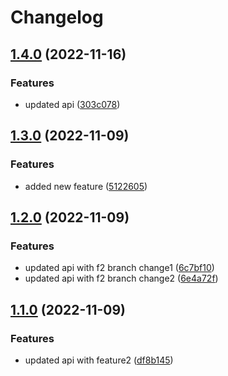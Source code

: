 # Changelog

## [1.4.0](https://github.com/maheshglm/demo-git-tags/compare/api-v1.3.0...api-v1.4.0) (2022-11-16)


### Features

* updated api ([303c078](https://github.com/maheshglm/demo-git-tags/commit/303c07862ec0138b4e4792ff6dc4cda0e18e9399))

## [1.3.0](https://github.com/maheshglm/demo-git-tags/compare/api-v1.2.0...api-v1.3.0) (2022-11-09)


### Features

* added new feature ([5122605](https://github.com/maheshglm/demo-git-tags/commit/5122605ae7356c1fc3fc06e97f264c3101c7cb3a))

## [1.2.0](https://github.com/maheshglm/demo-git-tags/compare/api-v1.1.0...api-v1.2.0) (2022-11-09)


### Features

* updated api with f2 branch change1 ([6c7bf10](https://github.com/maheshglm/demo-git-tags/commit/6c7bf102449e30058fba037e750b30396013b0ce))
* updated api with f2 branch change2 ([6e4a72f](https://github.com/maheshglm/demo-git-tags/commit/6e4a72fc2dbb94ae4736e1a77a0428208e4643a5))

## [1.1.0](https://github.com/maheshglm/demo-git-tags/compare/api-v1.0.0...api-v1.1.0) (2022-11-09)


### Features

* updated api with feature2 ([df8b145](https://github.com/maheshglm/demo-git-tags/commit/df8b1454ea716d728f90a17296065ee2aee94d41))
